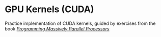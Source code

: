 # GPU Kernels (CUDA)

Practice implementation of CUDA kernels, guided by exercises from the book *[Programming Massively Parallel Processors](https://www.google.lu/books/edition/Programming_Massively_Parallel_Processor/qW1mncii_6EC?hl=en&gbpv=0)*